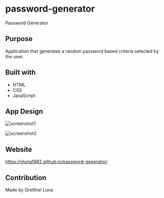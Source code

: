 # password-generator
Password Generator

## Purpose
Application that generates a random password based criteria selected by the user.

## Built with
* HTML
* CSS
* JavaScript

## App Design
![screenshot1](https://user-images.githubusercontent.com/20271540/169723833-271c134d-afa2-4b0d-901d-765eeac79461.jpg)


![screenshot2](https://user-images.githubusercontent.com/20271540/169724190-38b6855e-5b4e-4f34-864a-7153ca4c09fb.jpg)

## Website
https://gluna1982.github.io/password-generator/

## Contribution
Made by Gretthel Luna
